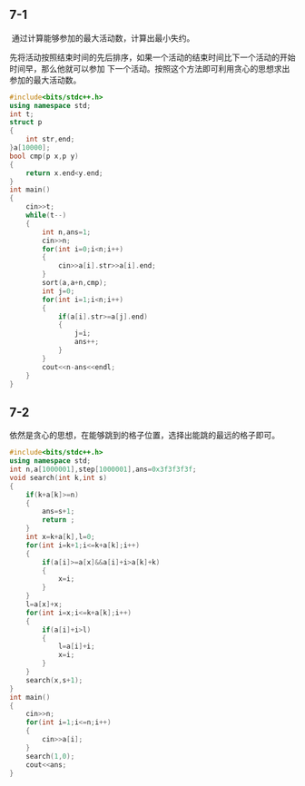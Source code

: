 ## 7-1

​	通过计算能够参加的最大活动数，计算出最小失约。

​	先将活动按照结束时间的先后排序，如果一个活动的结束时间比下一个活动的开始时间早，那么他就可以参加	下一个活动。按照这个方法即可利用贪心的思想求出参加的最大活动数。

```cpp
#include<bits/stdc++.h>
using namespace std;
int t;
struct p
{
	int str,end;
}a[10000];
bool cmp(p x,p y)
{
	return x.end<y.end;
}
int main()
{
	cin>>t;
	while(t--)
	{
		int n,ans=1;
		cin>>n;
		for(int i=0;i<n;i++)
		{
			cin>>a[i].str>>a[i].end; 
		}
		sort(a,a+n,cmp);
		int j=0;
		for(int i=1;i<n;i++)
		{
			if(a[i].str>=a[j].end)
			{
				j=i;
				ans++;
			}			
		}
		cout<<n-ans<<endl;
	}
}
```



## 7-2

​	依然是贪心的思想，在能够跳到的格子位置，选择出能跳的最远的格子即可。

```cpp
#include<bits/stdc++.h>
using namespace std;
int n,a[1000001],step[1000001],ans=0x3f3f3f3f;
void search(int k,int s)
{
	if(k+a[k]>=n)
	{
		ans=s+1;
		return ;
	}
	int x=k+a[k],l=0;
	for(int i=k+1;i<=k+a[k];i++)
	{
		if(a[i]>=a[x]&&a[i]+i>a[k]+k)
		{
			x=i;
		}
	}
	l=a[x]+x;
	for(int i=x;i<=k+a[k];i++)
	{
		if(a[i]+i>l)
		{
			l=a[i]+i;
			x=i;
		}
	}
	search(x,s+1);
}
int main()
{
	cin>>n;
	for(int i=1;i<=n;i++)
	{
		cin>>a[i];
	} 	
	search(1,0);
	cout<<ans;
}
```

